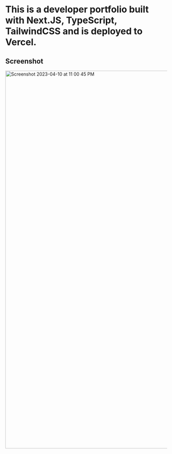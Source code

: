 # This is a developer portfolio built with Next.JS, TypeScript, TailwindCSS and is deployed to Vercel.

## Screenshot
<img width="1177" alt="Screenshot 2023-04-10 at 11 00 45 PM" src="https://user-images.githubusercontent.com/67513942/231053435-49aebabb-6e27-41b9-aca1-8d779a4d7555.png">


